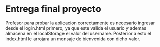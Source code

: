 # Entrega final proyecto

Profesor para probar la aplicacion correctamente es necesario ingresar desde el login.html primero, ya que este valida el usuario y
ademas almacena en el localStorage el valor del username. Posterior a esto el index.html le arrojara un mensaje de bienvenida
con dicho valor.